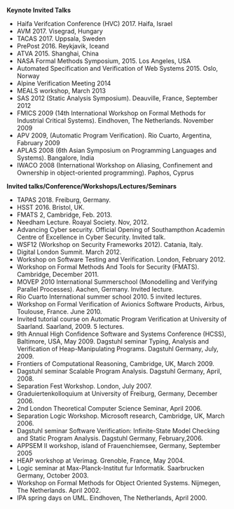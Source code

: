 **Keynote Invited Talks**
* Haifa Verifcation Conference (HVC) 2017. Haifa, Israel
* AVM 2017. Visegrad, Hungary
* TACAS 2017. Uppsala, Sweden 
* PrePost 2016. Reykjavik, Iceand 
* ATVA 2015. Shanghai, China
* NASA Formal Methods Symposium, 2015. Los Angeles, USA
* Automated Specification and Verification of Web Systems 2015. Oslo, Norway
* Alpine Verification Meeting 2014
* MEALS workshop, March 2013
* SAS 2012 (Static Analysis Symposium). Deauville, France, September 2012
* FMICS 2009 (14th International Workshop on Formal Methods for Industrial Critical
Systems). Eindhoven, The Netherlands. November 2009
* APV 2009, (Automatic Program Verification). Rio Cuarto, Argentina, Fabruary 2009
* APLAS 2008 (6th Asian Symposium on Programming Languages and Systems). Bangalore, India
* IWACO 2008 (International Workshop on Aliasing, Confinement and Ownership in
object-oriented programming). Paphos, Cyprus



**Invited talks/Conference/Workshops/Lectures/Seminars**
* TAPAS 2018. Freiburg, Germany.
* HSST 2016. Bristol, UK.
* FMATS 2, Cambridge, Feb. 2013.
* Needham Lecture. Roayal Society. Nov, 2012.
* Advancing Cyber security. Official Opening of Southampthon Academin Centre of Excellence in Cyber Security. Invited talk.
* WSF12 (Workshop on Security Frameworks 2012). Catania, Italy.
* Digital London Summit. March 2012.
* Workshop on Software Testing and Verification. London, February 2012.
* Workshop on Formal Methods And Tools for Security (FMATS). Cambridge, December 2011.
* MOVEP 2010 International Summerschool (Monodelling and Verifying Parallel Processes). Aachen, Germany. Invited lecture.
* Rio Cuarto International summer school 2010. 5 invited lectures.
* Workshop on Formal Verification of Avionics Software Products, Airbus, Toulouse,
France. June 2010.
* Invited tutorial course on Automatic Program Verification at University of Saarland.
Saarland, 2009. 5 lectures.
* 9th Annual High Confidence Software and Systems Conference (HCSS), Baltimore, USA, May 2009.
Dagstuhl seminar Typing, Analysis and Verification of Heap-Manipulating Programs. Dagstuhl Germany, July, 2009.
* Frontiers of Computational Reasoning, Cambridge, UK, March 2009.
* Dagstuhl seminar Scalable Program Analysis. Dagstuhl Germany, April, 2008.
* Separation Fest Workshop. London, July 2007.
* Graduiertenkolloquium at University of Freiburg, Germany, December 2006.
* 2nd London Theoretical Computer Science Seminar, April 2006.
* Separation Logic Workshop. Microsoft research, Cambridge, UK, March 2006.
* Dagstuhl seminar Software Verification: Infinite-State Model Checking and Static Program Analysis. Dagstuhl Germany, February,2006.
* APPSEM II workshop, island of Frauenchiemsee, Germany, September 2005
* HEAP workshop at Verimag. Grenoble, France, May 2004.
* Logic seminar at Max-Planck-Institut fur Informatik. Saarbrucken Germany, October 2003.
* Workshop on Formal Methods for Object Oriented Systems. Nijmegen, The Netherlands. April 2002.
* IPA spring days on UML. Eindhoven, The Netherlands, April 2000.
